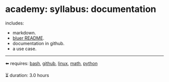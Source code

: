 # academy: syllabus: documentation

includes:
- markdown.
- [bluer README](https://github.com/kamangir/bluer-objects/tree/main/bluer_objects/README).
- documentation in github.
- a use case.

---

⬅️ requires: [bash](./bash.md), [github](./github.md), [linux](./linux.md), [math](./math.md), [python](./python.md)


⏳ duration: 3.0 hours

